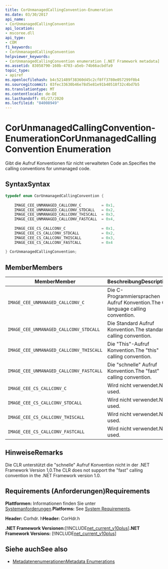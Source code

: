 ```yaml
---
title: CorUnmanagedCallingConvention-Enumeration
ms.date: 03/30/2017
api_name:
- CorUnmanagedCallingConvention
api_location:
- mscoree.dll
api_type:
- COM
f1_keywords:
- CorUnmanagedCallingConvention
helpviewer_keywords:
- CorUnmanagedCallingConvention enumeration [.NET Framework metadata]
ms.assetid: 83058790-160b-4703-a5eb-74b66acbdfa9
topic_type:
- apiref
ms.openlocfilehash: b4c521489f38360d45c2cf8ff3780e057299f0b4
ms.sourcegitcommit: 03fec33630b46e78d5e81e91b40518f32c4bd7b5
ms.translationtype: MT
ms.contentlocale: de-DE
ms.lasthandoff: 05/27/2020
ms.locfileid: "84008949"
---
```

# <a name="corunmanagedcallingconvention-enumeration"></a><span data-ttu-id="98727-102">CorUnmanagedCallingConvention-Enumeration</span><span class="sxs-lookup"><span data-stu-id="98727-102">CorUnmanagedCallingConvention Enumeration</span></span>
<span data-ttu-id="98727-103">Gibt die Aufruf Konventionen für nicht verwalteten Code an.</span><span class="sxs-lookup"><span data-stu-id="98727-103">Specifies the calling conventions for unmanaged code.</span></span>  
  
## <a name="syntax"></a><span data-ttu-id="98727-104">Syntax</span><span class="sxs-lookup"><span data-stu-id="98727-104">Syntax</span></span>  
  
```cpp  
typedef enum CorUnmanagedCallingConvention {  
  
    IMAGE_CEE_UNMANAGED_CALLCONV_C         = 0x1,  
    IMAGE_CEE_UNMANAGED_CALLCONV_STDCALL   = 0x2,  
    IMAGE_CEE_UNMANAGED_CALLCONV_THISCALL  = 0x3,  
    IMAGE_CEE_UNMANAGED_CALLCONV_FASTCALL  = 0x4,  
  
    IMAGE_CEE_CS_CALLCONV_C                = 0x1,  
    IMAGE_CEE_CS_CALLCONV_STDCALL          = 0x2,  
    IMAGE_CEE_CS_CALLCONV_THISCALL         = 0x3,  
    IMAGE_CEE_CS_CALLCONV_FASTCALL         = 0x4  
  
} CorUnmanagedCallingConvention;  
```  
  
## <a name="members"></a><span data-ttu-id="98727-105">Member</span><span class="sxs-lookup"><span data-stu-id="98727-105">Members</span></span>  
  
|<span data-ttu-id="98727-106">Member</span><span class="sxs-lookup"><span data-stu-id="98727-106">Member</span></span>|<span data-ttu-id="98727-107">Beschreibung</span><span class="sxs-lookup"><span data-stu-id="98727-107">Description</span></span>|  
|------------|-----------------|  
|`IMAGE_CEE_UNMANAGED_CALLCONV_C`|<span data-ttu-id="98727-108">Die C-Programmiersprachen Aufruf Konvention.</span><span class="sxs-lookup"><span data-stu-id="98727-108">The C language calling convention.</span></span>|  
|`IMAGE_CEE_UNMANAGED_CALLCONV_STDCALL`|<span data-ttu-id="98727-109">Die Standard Aufruf Konvention.</span><span class="sxs-lookup"><span data-stu-id="98727-109">The standard calling convention.</span></span>|  
|`IMAGE_CEE_UNMANAGED_CALLCONV_THISCALL`|<span data-ttu-id="98727-110">Die "This"-Aufruf Konvention.</span><span class="sxs-lookup"><span data-stu-id="98727-110">The "this" calling convention.</span></span>|  
|`IMAGE_CEE_UNMANAGED_CALLCONV_FASTCALL`|<span data-ttu-id="98727-111">Die "schnelle" Aufruf Konvention.</span><span class="sxs-lookup"><span data-stu-id="98727-111">The "fast" calling convention.</span></span>|  
|`IMAGE_CEE_CS_CALLCONV_C`|<span data-ttu-id="98727-112">Wird nicht verwendet.</span><span class="sxs-lookup"><span data-stu-id="98727-112">Not used.</span></span>|  
|`IMAGE_CEE_CS_CALLCONV_STDCALL`|<span data-ttu-id="98727-113">Wird nicht verwendet.</span><span class="sxs-lookup"><span data-stu-id="98727-113">Not used.</span></span>|  
|`IMAGE_CEE_CS_CALLCONV_THISCALL`|<span data-ttu-id="98727-114">Wird nicht verwendet.</span><span class="sxs-lookup"><span data-stu-id="98727-114">Not used.</span></span>|  
|`IMAGE_CEE_CS_CALLCONV_FASTCALL`|<span data-ttu-id="98727-115">Wird nicht verwendet.</span><span class="sxs-lookup"><span data-stu-id="98727-115">Not used.</span></span>|  
  
## <a name="remarks"></a><span data-ttu-id="98727-116">Hinweise</span><span class="sxs-lookup"><span data-stu-id="98727-116">Remarks</span></span>  
 <span data-ttu-id="98727-117">Die CLR unterstützt die "schnelle" Aufruf Konvention nicht in der .NET Framework Version 1,0.</span><span class="sxs-lookup"><span data-stu-id="98727-117">The CLR does not support the "fast" calling convention in the .NET Framework version 1.0.</span></span>  
  
## <a name="requirements"></a><span data-ttu-id="98727-118">Requirements (Anforderungen)</span><span class="sxs-lookup"><span data-stu-id="98727-118">Requirements</span></span>  
 <span data-ttu-id="98727-119">**Plattformen:** Informationen finden Sie unter [Systemanforderungen](../../get-started/system-requirements.md).</span><span class="sxs-lookup"><span data-stu-id="98727-119">**Platforms:** See [System Requirements](../../get-started/system-requirements.md).</span></span>  
  
 <span data-ttu-id="98727-120">**Header:** Corhdr. h</span><span class="sxs-lookup"><span data-stu-id="98727-120">**Header:** CorHdr.h</span></span>  
  
 <span data-ttu-id="98727-121">**.NET Framework Versionen:**[!INCLUDE[net_current_v10plus](../../../../includes/net-current-v10plus-md.md)]</span><span class="sxs-lookup"><span data-stu-id="98727-121">**.NET Framework Versions:** [!INCLUDE[net_current_v10plus](../../../../includes/net-current-v10plus-md.md)]</span></span>  
  
## <a name="see-also"></a><span data-ttu-id="98727-122">Siehe auch</span><span class="sxs-lookup"><span data-stu-id="98727-122">See also</span></span>

- [<span data-ttu-id="98727-123">Metadatenenumerationen</span><span class="sxs-lookup"><span data-stu-id="98727-123">Metadata Enumerations</span></span>](metadata-enumerations.md)
